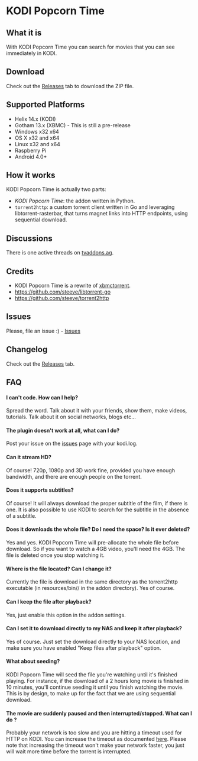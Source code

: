KODI Popcorn Time
===========

What it is
----------
With KODI Popcorn Time you can search for movies that you can see immediately in KODI.


Download
--------
Check out the [Releases](https://github.com/Diblo/KODI-Popcorn-Time/releases) tab to download the ZIP file.


Supported Platforms
-------------------
* Helix 14.x (KODI)
* Gotham 13.x (XBMC) - This is still a pre-release
* Windows x32 x64
* OS X x32 and x64
* Linux x32 and x64
* Raspberry Pi
* Android 4.0+


How it works
------------
KODI Popcorn Time is actually two parts:
* _KODI Popcorn Time_: the addon written in Python.
* `torrent2http`: a custom torrent client written in Go and leveraging libtorrent-rasterbar, that turns magnet links into HTTP endpoints, using sequential download.


Discussions
------------
There is one active threads on [tvaddons.ag](http://forums.tvaddons.ag/threads/32586-KODI-Popcorn-Time?p=271031).


Credits
-----------
* KODI Popcorn Time is a rewrite of [xbmctorrent](https://github.com/steeve/xbmctorrent).
* https://github.com/steeve/libtorrent-go
* https://github.com/steeve/torrent2http


Issues
-----------
Please, file an issue :) - [Issues](https://github.com/Diblo/KODI-Popcorn-Time/issues)


Changelog
---------
Check out the [Releases](https://github.com/Diblo/KODI-Popcorn-Time/releases) tab.


FAQ
---
#### I can't code. How can I help?
Spread the word. Talk about it with your friends, show them, make videos, tutorials. Talk about it on social networks, blogs etc...

#### The plugin doesn't work at all, what can I do?
Post your issue on the [issues](https://github.com/Diblo/KODI-Popcorn-Time/issues) page with your kodi.log.

#### Can it stream HD?
Of course! 720p, 1080p and 3D work fine, provided you have enough bandwidth, and there are enough people on the torrent.

#### Does it supports subtitles?
Of course! It will always download the proper subtitle of the film, if there is one. It is also possible to use KODI to search for the subtitle in the absence of a subtitle.

#### Does it downloads the whole file? Do I need the space? Is it ever deleted?
Yes and yes. KODI Popcorn Time will pre-allocate the whole file before download. So if you want to watch a 4GB video, you'll need the 4GB. The file is deleted once you stop watching it.

#### Where is the file located? Can I change it?
Currently the file is download in the same directory as the torrent2http executable (in resources/bin/<OS>/ in the addon directory). Yes of course.

#### Can I keep the file after playback?
Yes, just enable this option in the addon settings.

#### Can I set it to download directly to my NAS and keep it after playback?
Yes of course. Just set the download directly to your NAS location, and make sure you have enabled "Keep files after playback" option.

#### What about seeding?
KODI Popcorn Time will seed the file you're watching until it's finished playing. For instance, if the download of a 2 hours long movie is finished in 10 minutes, you'll continue seeding it until you finish watching the movie. This is by design, to make up for the fact that we are using sequential download.

#### The movie are suddenly paused and then interrupted/stopped. What can I do ?
Probably your network is too slow and you are hitting a timeout used for HTTP on KODI.
You can increase the timeout as documented [here](http://kodi.wiki/view/Advancedsettings.xml#playlisttimeout). Please
note that increasing the timeout won't make your network faster, you just will wait more time before the torrent is interrupted.